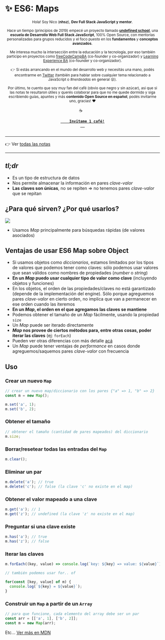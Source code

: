 # ✨ ES6: Maps


<div align="center">  
  <p align="center">
  <sub>Hola! Soy Nico (<strong>nhsz</strong>), <strong>Dev Full Stack JavaScript y mentor</strong>.</sub>
  </p>
  
  <p align="center">
    <sub>
      Hace un tiempo (principios de 2019) empecé un proyecto llamado <a href="https://undefinedschool.io"><strong>undefined school</strong></a>, una <strong>escuela de Desarrollo Web Full Stack JavaScript</strong>, 100% Open Source, con mentorías personalizadas para grupos reducidos y el foco puesto en los <strong>fundamentos</strong> y <strong>conceptos avanzados</strong>.
    </sub>
  </p>

  <p align="center">
    <sub>
      Me interesa mucho la intersección entre la educación y la tecnología, por eso también participo en proyectos como <a href="https://freecodecampba.org">freeCodeCampBA</a> (co-founder y co-organizador) y <a href="https://twitter.com/LXBA_">Learning Experience BA</a> (co-founder y co-organizador).
    </sub>
  </p>

 <p align="center">
    <sub>
  👉 Si estás arrancando en el mundo del desarrollo web y necesitás una mano, podés encontrarme en <a href="https://twitter.com/_nhsz/">Twitter</a> (también para hablar sobre cualquier tema relacionado a JavaScript o <em>#nerdeadas</em> en general 😛).
  </sub>
  </p>
  
  <p align="center">
  <sub>
    Por último, te cuento que soy muy fan del café (obvio que negro y sin azúcar), asi que si las notas te resultaron útiles y querés colaborar para que no me quede dormido y siga escribiendo guías, apuntes y más <strong>contenido Open Source en español</strong>, podés invitarme uno, gracias! ❤️
  </sub>
  </p>
  
  <p align="center">
  ☕
  <code> 
  <a href="https://cafecito.app/nhsz">
    <strong>Invitame 1 café!</strong>
  </a>
  </code>
  </p>
  <hr>
</div>

👉 Ver [todas las notas](https://github.com/undefinedschool/notes)

---

## _tl;dr_

- Es un tipo de estructura de datos
- Nos permite almacenar la información en pares _clave-valor_
- **Las claves son únicas**, no se repiten => no tenemos pares _clave-valor_ que se repitan

## ¿Para qué sirven? ¿Por qué usarlos?

![](http://www.radiozero.cl/static/2016/10/britney.jpg)

- Usamos _Map_ principalmente para búsquedas rápidas (de valores asociados)

## Ventajas de usar ES6 Map sobre Object

- Si usamos objetos como _diccionarios_, estamos limitados por los tipos de valores que podemos tener como claves: sólo podemos usar valores que sean válidos como nombres de propiedades (_number_ o _string_)
- **En un _Map_ puedo usar cualquier tipo de valor como clave** (incluyendo objetos y funciones)
- En los objetos, el orden de las propiedades/claves no está garantizado (depende de la implementación del engine). Sólo porque agreguemos pares _clave-valor_ en cierto orden, no implica que van a permanecer en ese orden cuando las iteremos
- **En un _Map_, el orden en el que agregamos las claves se mantiene**
- Podemos obtener el tamaño de un _Map_ fácilmente, usando la propiedad `size`
- Un _Map_ puede ser iterado directamente
- **_Map_ nos provee de ciertos métodos para, entre otras cosas, poder iterar las claves** (ej: `forEach`)
- Pueden ver otras diferencias con más detalle [acá](https://medium.com/front-end-weekly/es6-map-vs-object-what-and-when-b80621932373)
- Un _Map_ puede tener ventajas de _performance_ en casos donde agreguemos/saquemos pares _clave-valor_ con frecuencia

## Uso

### Crear un nuevo `Map`

```js
// crear un nuevo map/diccionario con los pares {"a" => 1, "b" => 2}
const m = new Map();

m.set('a', 1);
m.set('b', 2);
```

### Obtener el tamaño

```js
// obtener el tamaño (cantidad de pares mapeados) del diccionario
m.size;
```

### Borrar/resetear todas las entradas del `Map`

```js
m.clear();
```

### Eliminar un par

```js
m.delete('a'); // true
m.delete('c'); // false (la clave 'c' no existe en el map)
```

### Obtener el valor mapeado a una clave

```js
m.get('a'); // 1
m.get('z'); // undefined (la clave 'z' no existe en el map)
```

### Preguntar si una clave existe

```js
m.has('a'); // true
m.has('z'); // false
```

### Iterar las claves

```js
m.forEach((key, value) => console.log(`key: ${key} => value: ${value}`));
```

```js
// también podemos usar for.. of

for(const [key, value] of m) {
  console.log(`${key} = ${value}`);
}
```

### Construir un `Map` a partir de un `Array`

```js
// para que funcione, cada elemento del array debe ser un par
const arr = [['a', 1], ['b', 2]];
const m = new Map(arr);
```

Etc... [Ver más en MDN](https://developer.mozilla.org/en-US/docs/Web/JavaScript/Reference/Global_Objects/Map)
